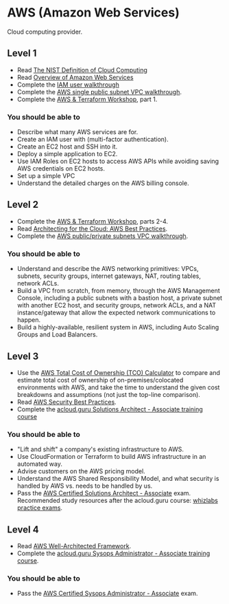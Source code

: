 # AWS (Amazon Web Services)

Cloud computing provider.


## Level 1

* Read [The NIST Definition of Cloud Computing](http://nvlpubs.nist.gov/nistpubs/Legacy/SP/nistspecialpublication800-145.pdf)
* Read [Overview of Amazon Web Services](https://d0.awsstatic.com/whitepapers/aws-overview.pdf)
* Complete the [IAM user walkthrough](http://docs.aws.amazon.com/IAM/latest/UserGuide/id_users_create.html)
* Complete the [AWS single public subnet VPC walkthrough](http://docs.aws.amazon.com/AmazonVPC/latest/UserGuide/VPC_Scenario1.html).
* Complete the [AWS & Terraform Workshop](https://github.com/trptcolin/cloud-native-aws-terraform-workshop), part 1.

### You should be able to

* Describe what many AWS services are for.
* Create an IAM user with (multi-factor authentication).
* Create an EC2 host and SSH into it.
* Deploy a simple application to EC2.
* Use IAM Roles on EC2 hosts to access AWS APIs while avoiding saving AWS credentials on EC2 hosts.
* Set up a simple VPC
* Understand the detailed charges on the AWS billing console.


## Level 2

* Complete the [AWS & Terraform Workshop](https://github.com/trptcolin/cloud-native-aws-terraform-workshop), parts 2-4.
* Read [Architecting for the Cloud: AWS Best Practices](https://d0.awsstatic.com/whitepapers/AWS_Cloud_Best_Practices.pdf).
* Complete the [AWS public/private subnets VPC walkthrough](http://docs.aws.amazon.com/AmazonVPC/latest/UserGuide/VPC_Scenario2.html).

### You should be able to

* Understand and describe the AWS networking primitives: VPCs, subnets, security groups, internet gateways, NAT, routing tables, network ACLs.
* Build a VPC from scratch, from memory, through the AWS Management Console, including a public subnets with a bastion host, a private subnet with another EC2 host, and security groups, network ACLs, and a NAT instance/gateway that allow the expected network communications to happen.
* Build a highly-available, resilient system in AWS, including Auto Scaling Groups and Load Balancers.


## Level 3

* Use the [AWS Total Cost of Ownership (TCO) Calculator](https://awstcocalculator.com/) to compare and estimate total cost of ownership of on-premises/colocated environments with AWS, and take the time to understand the given cost breakdowns and assumptions (not just the top-line comparison).
* Read [AWS Security Best Practices](https://d0.awsstatic.com/whitepapers/Security/AWS_Security_Best_Practices.pdf).
* Complete the [acloud.guru Solutions Architect - Associate training course](https://acloud.guru/learn/aws-certified-solutions-architect-associate)

### You should be able to

* "Lift and shift" a company's existing infrastructure to AWS.
* Use CloudFormation or Terraform to build AWS infrastructure in an automated way.
* Advise customers on the AWS pricing model.
* Understand the AWS Shared Responsibility Model, and what security is handled by AWS vs. needs to be handled by us.
* Pass the [AWS Certified Solutions Architect - Associate](https://aws.amazon.com/certification/certified-solutions-architect-associate/) exam. Recommended study resources after the acloud.guru course: [whizlabs practice exams](https://www.whizlabs.com/aws-solutions-architect-associate/).


## Level 4

* Read [AWS Well-Architected Framework](https://d0.awsstatic.com/whitepapers/architecture/AWS_Well-Architected_Framework.pdf).
* Complete the [acloud.guru Sysops Administrator - Associate training course](https://acloud.guru/learn/aws-certified-sysops-administrator-associate).

### You should be able to

* Pass the [AWS Certified Sysops Administrator - Associate](https://aws.amazon.com/certification/certified-sysops-admin-associate/) exam.

